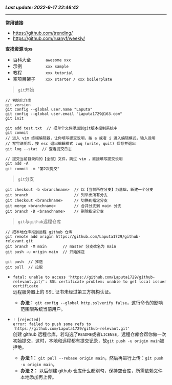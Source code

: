 **_Last update: 2022-9-17 22:46:42_**

---

**常用链接**

-   https://github.com/trending/
-   https://github.com/ruanyf/weekly/

**查找资源 tips**

-   百科大全 &emsp;&emsp;&emsp;`awesome xxx`
-   示例 &emsp;&emsp;&emsp;&emsp;&emsp;`xxx sample`
-   教程 &emsp;&emsp;&emsp;&emsp;&emsp;`xxx tutorial`
-   空项目架子 &emsp;&emsp;`xxx starter / xxx boilerplate`

> `git`开始

```
// 初始化仓库
git version
git config --global user.name "Laputa"
git config --global user.email "Laputa1729@163.com"
git init
```

```
git add test.txt  // 把单个文件添加到git版本控制系统中
git commit
// 进入 vim 终端编辑器，让你填写提交说明，按 a 或者 i 进入编辑模式，输入说明
// 写完说明后，按 esc 退出编辑模式 :wq (write, quit) 保存并退出
git log --stat  // 查看提交日志
```

```
// 提交当前目录内的【全部】文件，跳过 vim ，直接填写提交说明
git add -A
git commit -m "第2次提交"
```

> `git`分支

```
git checkout -b <branchname>  // 以【当前所在分支】为基础，新建一个分支
git branch                    // 列举出所有分支
git checkout <branchname>     // 切换到指定分支
git merge <branchname>        // 合并分支到 main 分支
git branch -D <branchname>    // 删除指定分支
```

> `git`与`github`远程仓库

```
// 把本地仓库推到远程 github 仓库
git remote add origin https://github.com/Laputa1729/github-relevant.git
git branch -M main       // master 分支改名为 main
git push -u origin main  // 开始推送

git push  // 推送
git pull  // 拉取
```

-   `fatal: unable to access 'https://github.com/Laputa1729/github-relevant.git/': SSL certificate problem: unable to get local issuer certificate`  
    远程服务器上的 SSL 证书未经过第三方机构认证。
    
    - **办法：** `git config --global http.sslverify false`，这行命令的影响范围限系统当前用户。
    
-   `! [rejected]`  
    `error: failed to push some refs to 'https://github.com/Laputa1729/github-relevant.git'`  
    创建 github 远程仓库，若勾选了`README`或者`LICENSE`，远程仓库会帮你做一次初始提交，这时，本地和远程都有提交记录，故`git push -u origin main`被拒绝。
    
    - **办法 1：** `git pull --rebase origin main`，然后再进行上传：`git push -u origin main`。
    - **办法 2：** 以后创建 github 仓库什么都别勾，保持空仓库，所需依赖文件本地添加再上传。

